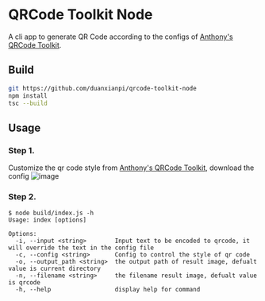 # QRCode Toolkit Node
A cli app to generate QR Code according to the configs of [Anthony's QRCode Toolkit](https://github.com/antfu/qrcode-toolkit).  

## Build
```bash
git https://github.com/duanxianpi/qrcode-toolkit-node
npm install
tsc --build
```

## Usage
### Step 1.
Customize the qr code style from [Anthony's QRCode Toolkit](https://qrcode.antfu.me/), download the config
![image](https://github.com/duanxianpi/qrcode-toolkit-node/assets/97914968/81c290e8-3f1a-420d-84f5-e41fa6be2272)

### Step 2.
```text
$ node build/index.js -h
Usage: index [options]

Options:
  -i, --input <string>        Input text to be encoded to qrcode, it will override the text in the config file
  -c, --config <string>       Config to control the style of qr code
  -o, --output_path <string>  the output path of result image, defualt value is current directory
  -n, --filename <string>     the filename result image, defualt value is qrcode
  -h, --help                  display help for command
```
